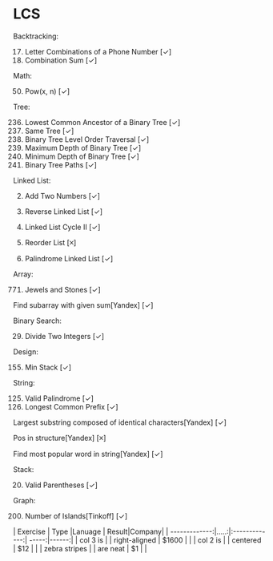 # LCS
Backtracking:

  17. Letter Combinations of a Phone Number [✓]
  39. Combination Sum [✓]

Math:

  50. Pow(x, n) [✓]

Tree:

  236. Lowest Common Ancestor of a Binary Tree [✓]
  100. Same Tree [✓]
  102. Binary Tree Level Order Traversal [✓]
  104. Maximum Depth of Binary Tree [✓]
  111. Minimum Depth of Binary Tree [✓]
  257. Binary Tree Paths [✓]

Linked List:

  2. Add Two Numbers [✓]
  206. Reverse Linked List [✓]
  
  142. Linked List Cycle II [✓]
  143. Reorder List [🞪]
  234. Palindrome Linked List [✓]

Array:

  771. Jewels and Stones [✓]
  
  Find subarray with given sum[Yandex] [✓]
  
Binary Search:

  29. Divide Two Integers [✓]
  
Design:

  155. Min Stack [✓]
  
String:

  125. Valid Palindrome [✓]
  14. Longest Common Prefix [✓]
  
  Largest substring composed of identical characters[Yandex] [✓]

  Pos in structure[Yandex] [🞪]

  Find most popular word in string[Yandex] [✓]
  
Stack:

  20. Valid Parentheses [✓]
  
Graph:

  200. Number of Islands[Tinkoff] [✓]
  
| Exercise      | Type |Lanuage        | Result|Company|
| -------------:|.....:|:-------------:| -----:|------:|
| col 3 is      |      | right-aligned | $1600 |       |
| col 2 is      |      | centered      |   $12 |       |
| zebra stripes |      | are neat      |    $1 |       |


